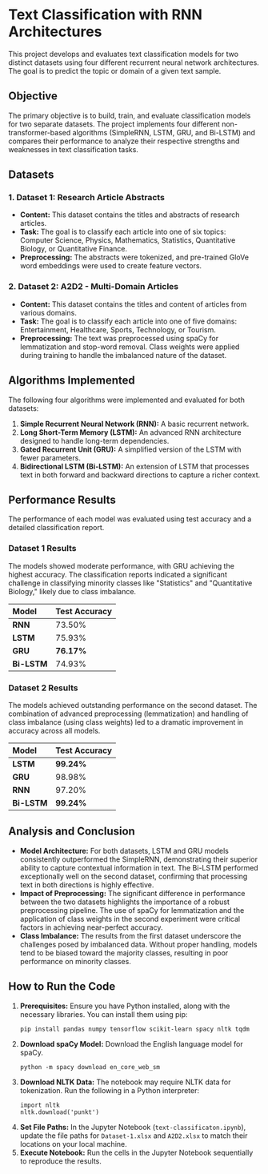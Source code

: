 # Text Classification with RNN Architectures

This project develops and evaluates text classification models for two distinct datasets using four different recurrent neural network architectures. The goal is to predict the topic or domain of a given text sample.

## Objective

The primary objective is to build, train, and evaluate classification models for two separate datasets. The project implements four different non-transformer-based algorithms (SimpleRNN, LSTM, GRU, and Bi-LSTM) and compares their performance to analyze their respective strengths and weaknesses in text classification tasks.

## Datasets

### 1. Dataset 1: Research Article Abstracts
*   **Content:** This dataset contains the titles and abstracts of research articles.
*   **Task:** The goal is to classify each article into one of six topics: Computer Science, Physics, Mathematics, Statistics, Quantitative Biology, or Quantitative Finance.
*   **Preprocessing:** The abstracts were tokenized, and pre-trained GloVe word embeddings were used to create feature vectors.

### 2. Dataset 2: A2D2 - Multi-Domain Articles
*   **Content:** This dataset contains the titles and content of articles from various domains.
*   **Task:** The goal is to classify each article into one of five domains: Entertainment, Healthcare, Sports, Technology, or Tourism.
*   **Preprocessing:** The text was preprocessed using spaCy for lemmatization and stop-word removal. Class weights were applied during training to handle the imbalanced nature of the dataset.

## Algorithms Implemented

The following four algorithms were implemented and evaluated for both datasets:
1.  **Simple Recurrent Neural Network (RNN):** A basic recurrent network.
2.  **Long Short-Term Memory (LSTM):** An advanced RNN architecture designed to handle long-term dependencies.
3.  **Gated Recurrent Unit (GRU):** A simplified version of the LSTM with fewer parameters.
4.  **Bidirectional LSTM (Bi-LSTM):** An extension of LSTM that processes text in both forward and backward directions to capture a richer context.

## Performance Results

The performance of each model was evaluated using test accuracy and a detailed classification report.

### Dataset 1 Results

The models showed moderate performance, with GRU achieving the highest accuracy. The classification reports indicated a significant challenge in classifying minority classes like "Statistics" and "Quantitative Biology," likely due to class imbalance.

| Model     | Test Accuracy |
| :-------- | :------------ |
| **RNN**   | 73.50%        |
| **LSTM**  | 75.93%        |
| **GRU**   | **76.17%**    |
| **Bi-LSTM**| 74.93%       |

### Dataset 2 Results

The models achieved outstanding performance on the second dataset. The combination of advanced preprocessing (lemmatization) and handling of class imbalance (using class weights) led to a dramatic improvement in accuracy across all models.

| Model     | Test Accuracy |
| :-------- | :------------ |
| **LSTM**  | **99.24%**    |
| **GRU**   | 98.98%        |
| **RNN**   | 97.20%        |
| **Bi-LSTM**| **99.24%**    |

## Analysis and Conclusion

*   **Model Architecture:** For both datasets, LSTM and GRU models consistently outperformed the SimpleRNN, demonstrating their superior ability to capture contextual information in text. The Bi-LSTM performed exceptionally well on the second dataset, confirming that processing text in both directions is highly effective.
*   **Impact of Preprocessing:** The significant difference in performance between the two datasets highlights the importance of a robust preprocessing pipeline. The use of spaCy for lemmatization and the application of class weights in the second experiment were critical factors in achieving near-perfect accuracy.
*   **Class Imbalance:** The results from the first dataset underscore the challenges posed by imbalanced data. Without proper handling, models tend to be biased toward the majority classes, resulting in poor performance on minority classes.

## How to Run the Code

1.  **Prerequisites:** Ensure you have Python installed, along with the necessary libraries. You can install them using pip:
    ```
    pip install pandas numpy tensorflow scikit-learn spacy nltk tqdm
    ```
2.  **Download spaCy Model:** Download the English language model for spaCy.
    ```
    python -m spacy download en_core_web_sm
    ```
3.  **Download NLTK Data:** The notebook may require NLTK data for tokenization. Run the following in a Python interpreter:
    ```
    import nltk
    nltk.download('punkt')
    ```
4.  **Set File Paths:** In the Jupyter Notebook (`text-classificaton.ipynb`), update the file paths for `Dataset-1.xlsx` and `A2D2.xlsx` to match their locations on your local machine.
5.  **Execute Notebook:** Run the cells in the Jupyter Notebook sequentially to reproduce the results.

